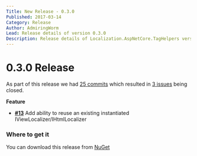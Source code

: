 ```yaml
---
Title: New Release - 0.3.0
Published: 2017-03-14
Category: Release
Author: AdmiringWorm
Lead: Release details of version 0.3.0
Description: Release details of Localization.AspNetCore.TagHelpers version 0.3.0
---
```


# 0.3.0 Release

As part of this release we had [25 commits](https://github.com/WormieCorp/Localization.AspNetCore.TagHelpers/compare/0.2.0...0.3.0) which resulted in [3 issues](https://github.com/WormieCorp/Localization.AspNetCore.TagHelpers/issues?milestone=3&state=closed) being closed.


__Feature__

- [__#13__](https://github.com/WormieCorp/Localization.AspNetCore.TagHelpers/issues/13) Add ability to reuse an existing instantiated IViewLocalizer/IHtmlLocalizer

### Where to get it
You can download this release from [NuGet](https://www.nuget.org/packages/Localization.AspNetCore.TagHelpers/0.3.0)
